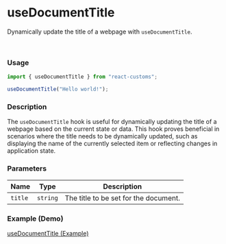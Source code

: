 # useDocumentTitle

Dynamically update the title of a webpage with `useDocumentTitle`.

<br>

### Usage

```jsx
import { useDocumentTitle } from "react-customs";

useDocumentTitle("Hello world!");
```

### Description

The `useDocumentTitle` hook is useful for dynamically updating the title of a webpage based on the current state or data. This hook proves beneficial in scenarios where the title needs to be dynamically updated, such as displaying the name of the currently selected item or reflecting changes in application state.

### Parameters

| Name    | Type     | Description                           |
| ------- | -------- | ------------------------------------- |
| `title` | `string` | The title to be set for the document. |

### Example (Demo)

<a href="https://stackblitz.com/edit/vitejs-vite-pqwcbb?file=src%2FApp.jsx" target="_blank">useDocumentTitle (Example)</a>
